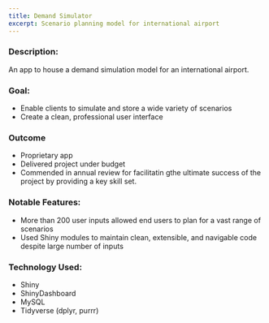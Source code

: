 ```yaml
---
title: Demand Simulator
excerpt: Scenario planning model for international airport
---
```


### Description:
An app to house a demand simulation model for an international airport.

### Goal:
* Enable clients to simulate and store a wide variety of scenarios
* Create a clean, professional user interface

### Outcome
* Proprietary app
* Delivered project under budget
* Commended in annual review for facilitatin gthe ultimate success of the project by providing a key skill set.

### Notable Features:
* More than 200 user inputs allowed end users to plan for a vast range of scenarios
* Used Shiny modules to maintain clean, extensible, and navigable code despite large number of inputs

### Technology Used:
* Shiny
* ShinyDashboard
* MySQL
* Tidyverse (dplyr, purrr)
